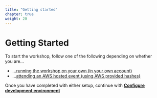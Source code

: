 ```yaml
---
title: "Getting started"
chapter: true
weight: 20
---
```


# Getting Started
To start the workshop, follow one of the following depending on whether you are...

* ...[running the workshop on your own (in your own account)](./self-paced/)
* ...[attending an AWS hosted event (using AWS provided hashes)](./aws-event/)

Once you have completed with either setup, continue with [**Configure development environment**](/getting-started/configure)
